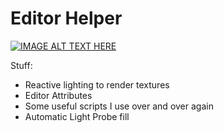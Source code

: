 # Editor Helper

[![IMAGE ALT TEXT HERE](https://img.youtube.com/vi/S4rxrnkcLYM/0.jpg)](https://www.youtube.com/watch?v=S4rxrnkcLYM)

Stuff: 
- Reactive lighting to render textures
- Editor Attributes
- Some useful scripts I use over and over again
- Automatic Light Probe fill
